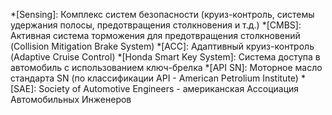 *[Sensing]: Комплекс систем безопасности (круиз-контроль, системы удержания полосы, предотвращения столкновения и т.д.)
*[CMBS]: Активная система торможения для предотвращения столкновений (Collision Mitigation Brake System)
*[ACC]: Адаптивный круиз-контроль (Adaptive Cruise Control)
*[Honda Smart Key System]: Система доступа в автомобиль с использованием ключ-брелка
*[API SN]: Моторное масло стандарта SN (по классификации API - American Petrolium Institute)
*[SAE]: Society of Automotive Engineers - американская Ассоциация Автомобильных Инженеров